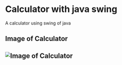 # Calculator with java swing
A calculator using swing of java

<h2>Image of Calculator
<h2> 
  
![Image of Calculator](https://github.com/ugursabirer/calculator-with-java-swing/blob/master/Calculator.PNG)
